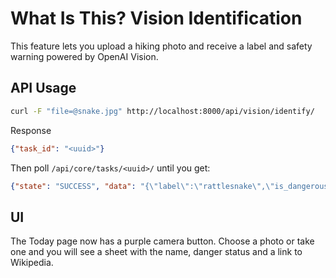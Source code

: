 # What Is This? Vision Identification

This feature lets you upload a hiking photo and receive a label and safety warning powered by OpenAI Vision.

## API Usage

```bash
curl -F "file=@snake.jpg" http://localhost:8000/api/vision/identify/
```
Response
```json
{"task_id": "<uuid>"}
```
Then poll `/api/core/tasks/<uuid>/` until you get:
```json
{"state": "SUCCESS", "data": "{\"label\":\"rattlesnake\",\"is_dangerous\":true,\"wiki_url\":\"https://en.wikipedia.org/...\"}"}
```

## UI

The Today page now has a purple camera button. Choose a photo or take one and you will see a sheet with the name, danger status and a link to Wikipedia.

